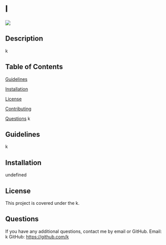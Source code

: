 # l
![](https://img.shields.io/badge/license-k-green?style=for-the-badge&logo=github)
## Description
k

## Table of Contents

[Guidelines](#Guidelines)

[Installation](#Installation)

[License](#License)

[Contributing](#Contributing)

[Questions](#Questions)
k
## Guidelines

k
## Installation

undefined
## License
This project is covered under the k.
## Questions
If you have any additional questions, contact me by email or GitHub.
Email: k
GitHub: https://github.com/k